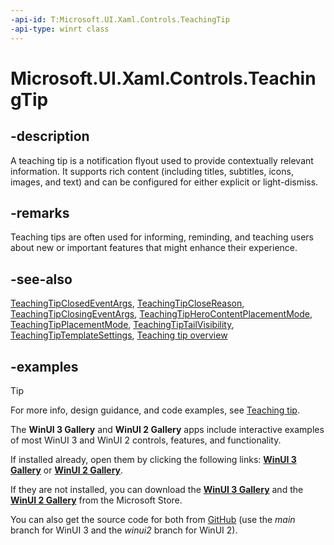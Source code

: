 ```yaml
---
-api-id: T:Microsoft.UI.Xaml.Controls.TeachingTip
-api-type: winrt class
---
```


# Microsoft.UI.Xaml.Controls.TeachingTip

<!--
public class TeachingTip : Windows.UI.Xaml.Controls.ContentControl
-->

## -description

A teaching tip is a notification flyout used to provide contextually relevant information. It supports rich content (including titles, subtitles, icons, images, and text) and can be configured for either explicit or light-dismiss.

## -remarks

Teaching tips are often used for informing, reminding, and teaching users about new or important features that might enhance their experience.

## -see-also

[TeachingTipClosedEventArgs](teachingtipclosedeventargs.md), [TeachingTipCloseReason](teachingtipclosereason.md), [TeachingTipClosingEventArgs](teachingtipclosingeventargs.md), [TeachingTipHeroContentPlacementMode](teachingtipherocontentplacementmode.md), [TeachingTipPlacementMode](teachingtipplacementmode.md), [TeachingTipTailVisibility](teachingtiptailvisibility.md), [TeachingTipTemplateSettings](teachingtiptemplatesettings.md), [Teaching tip overview](/windows/apps/design/controls/dialogs-and-flyouts/teaching-tip)

## -examples

> [!TIP]
> For more info, design guidance, and code examples, see [Teaching tip](/windows/apps/design/controls/dialogs-and-flyouts/teaching-tip).
>
> The **WinUI 3 Gallery** and **WinUI 2 Gallery** apps include interactive examples of most WinUI 3 and WinUI 2 controls, features, and functionality.
>
> If installed already, open them by clicking the following links: [**WinUI 3 Gallery**](winui3gallery:/item/TeachingTip) or [**WinUI 2 Gallery**](winui2gallery:/item/TeachingTip).
>
> If they are not installed, you can download the [**WinUI 3 Gallery**](https://www.microsoft.com/store/productId/9P3JFPWWDZRC) and the [**WinUI 2 Gallery**](https://www.microsoft.com/store/productId/9MSVH128X2ZT) from the Microsoft Store.
>
> You can also get the source code for both from [GitHub](https://github.com/Microsoft/WinUI-Gallery) (use the *main* branch for WinUI 3 and the *winui2* branch for WinUI 2).

